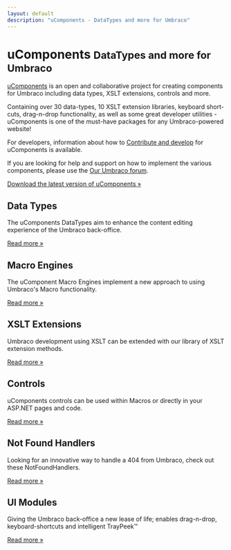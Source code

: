 ```yaml
---
layout: default
description: "uComponents - DataTypes and more for Umbraco"
---
```


<div class="page-header">
  <h1>uComponents <small>DataTypes and more for Umbraco</small></h1>
</div>

[uComponents](http://our.umbraco.org/projects/backoffice-extensions/ucomponents) is an open and collaborative project for creating components for Umbraco including data types, XSLT extensions, controls and more.

Containing over 30 data-types, 10 XSLT extension libraries, keyboard short-cuts, drag-n-drop functionality, as well as some great developer utilities - uComponents is one of the must-have packages for any Umbraco-powered website!

For developers, information about how to [Contribute and develop](contribution.html) for uComponents is available.

If you are looking for help and support on how to implement the various components, please use the [Our Umbraco forum](http://our.umbraco.org/projects/backoffice-extensions/ucomponents/questionssuggestions).

<div class="alert alert-info alert-block">
	<p><a class="btn btn-primary btn-large" href="http://ucomponents.codeplex.com/releases">Download the latest version of uComponents &raquo;</a></p>
</div>

<div class="row-fluid">
	<div class="span4">
		<h2>Data Types</h2>
		<p>The uComponents DataTypes aim to enhance the content editing experience of the Umbraco back-office.</p>
		<p><a class="btn" href="#">Read more &raquo;</a></p>
	</div>
	<div class="span4">
		<h2>Macro Engines</h2>
		<p>The uComponent Macro Engines implement a new approach to using Umbraco's Macro functionality.</p>
		<p><a class="btn" href="#">Read more &raquo;</a></p>
	</div>
	<div class="span4">
		<h2>XSLT Extensions</h2>
		<p>Umbraco development using XSLT can be extended with our library of XSLT extension methods.</p>
		<p><a class="btn" href="#">Read more &raquo;</a></p>
	</div>
</div>

<div class="row-fluid">
	<div class="span4">
		<h2>Controls</h2>
		<p>uComponents controls can be used within Macros or directly in your ASP.NET pages and code.</p>
		<p><a class="btn" href="#">Read more &raquo;</a></p>
	</div>
	<div class="span4">
		<h2>Not Found Handlers</h2>
		<p>Looking for an innovative way to handle a 404 from Umbraco, check out these NotFoundHandlers.</p>
		<p><a class="btn" href="#">Read more &raquo;</a></p>
	</div>
	<div class="span4">
		<h2>UI Modules</h2>
		<p>Giving the Umbraco back-office a new lease of life; enables drag-n-drop, keyboard-shortcuts and intelligent TrayPeek&trade;</p>
		<p><a class="btn" href="#">Read more &raquo;</a></p>
	</div>
</div>
